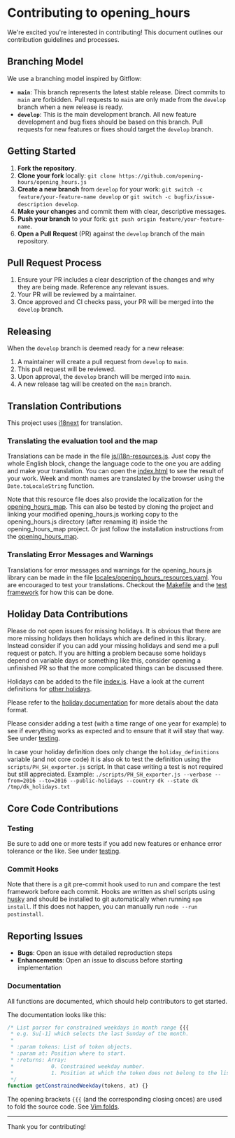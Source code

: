 # Contributing to opening_hours

We're excited you're interested in contributing! This document outlines our contribution guidelines and processes.

## Branching Model

We use a branching model inspired by Gitflow:

* **`main`**: This branch represents the latest stable release. Direct commits to `main` are forbidden. Pull requests to `main` are only made from the `develop` branch when a new release is ready.
* **`develop`**: This is the main development branch. All new feature development and bug fixes should be based on this branch. Pull requests for new features or fixes should target the `develop` branch.

## Getting Started

1.  **Fork the repository**.
2.  **Clone your fork** locally: `git clone https://github.com/opening-hours/opening_hours.js`
3.  **Create a new branch** from `develop` for your work: `git switch -c feature/your-feature-name develop` or `git switch -c bugfix/issue-description develop`.
4.  **Make your changes** and commit them with clear, descriptive messages.
5.  **Push your branch** to your fork: `git push origin feature/your-feature-name`.
6.  **Open a Pull Request** (PR) against the `develop` branch of the main repository.

## Pull Request Process

1.  Ensure your PR includes a clear description of the changes and why they are being made. Reference any relevant issues.
2.  Your PR will be reviewed by a maintainer.
3.  Once approved and CI checks pass, your PR will be merged into the `develop` branch.

## Releasing

When the `develop` branch is deemed ready for a new release:

1.  A maintainer will create a pull request from `develop` to `main`.
2.  This pull request will be reviewed.
3.  Upon approval, the `develop` branch will be merged into `main`.
4.  A new release tag will be created on the `main` branch.

## Translation Contributions

This project uses [i18next][i18next] for translation.

### Translating the evaluation tool and the map

Translations can be made in the file [js/i18n-resources.js][ohlib.js/i18n-resources.js]. Just copy the whole English block, change the language code to the one you are adding and make your translation. You can open the [index.html][site/index.html] to see the result of your work. Week and month names are translated by the browser using the `Date.toLocaleString` function.

Note that this resource file does also provide the localization for the [opening_hours_map]. This can also be tested by cloning the project and linking your modified opening_hours.js working copy to the opening_hours.js directory (after renaming it) inside the opening_hours_map project. Or just follow the installation instructions from the [opening_hours_map].

### Translating Error Messages and Warnings

Translations for error messages and warnings for the opening_hours.js library can be made in the file [locales/opening_hours_resources.yaml][ohlib.js/locales/opening_hours_resources.yaml]. You are encouraged to test your translations. Checkout the [Makefile][ohlib.makefile] and the [test framework][ohlib.test.js] for how this can be done.

## Holiday Data Contributions

Please do not open issues for missing holidays. It is obvious that there are more missing holidays then holidays which are defined in this library. Instead consider if you can add your missing holidays and send me a pull request or patch. If you are hitting a problem because some holidays depend on variable days or something like this, consider opening a unfinished PR so that the more complicated things can be discussed there.

Holidays can be added to the file [index.js][ohlib.opening_hours.js]. Have a look at the current definitions for [other holidays][ohlib.holidays].

Please refer to the [holiday documentation][ohlib.docs.holiday] for more details about the data format.

Please consider adding a test (with a time range of one year for example) to see if everything works as expected and to ensure that it will stay that way.
See under [testing][ohlib.testing].

In case your holiday definition does only change the `holiday_definitions` variable (and not core code) it is also ok to test the definition using the `scripts/PH_SH_exporter.js` script. In that case writing a test is not required but still appreciated. Example: `./scripts/PH_SH_exporter.js --verbose --from=2016 --to=2016 --public-holidays --country dk --state dk /tmp/dk_holidays.txt`

## Core Code Contributions

### Testing

Be sure to add one or more tests if you add new features or enhance error tolerance or the like.
See under [testing][ohlib.testing].

### Commit Hooks

Note that there is a git pre-commit hook used to run and compare the test framework before each commit. Hooks are written as shell scripts using [husky][husky] and should be installed to git automatically when running `npm install`. If this does not happen, you can manually run `node --run postinstall`.

## Reporting Issues

- **Bugs**: Open an issue with detailed reproduction steps
- **Enhancements**: Open an issue to discuss before starting implementation

### Documentation

All functions are documented, which should help contributors to get started.

The documentation looks like this:

```js
/* List parser for constrained weekdays in month range {{{
 * e.g. Su[-1] which selects the last Sunday of the month.
 *
 * :param tokens: List of token objects.
 * :param at: Position where to start.
 * :returns: Array:
 *            0. Constrained weekday number.
 *            1. Position at which the token does not belong to the list any more (after ']' token).
 */
function getConstrainedWeekday(tokens, at) {}
```

The opening brackets `{{{` (and the corresponding closing onces) are used to fold the source code. See [Vim folds][Vim folds].

---

Thank you for contributing!

[husky]: https://typicode.github.io/husky
[i18next]: https://www.i18next.com
[Vim folds]: https://vimhelp.org/fold.txt.html#folding

[opening_hours_map]: https://github.com/opening-hours/opening_hours_map
[ohlib.docs.holiday]: /holidays/README.md
[ohlib.holidays]: README.md#holidays
[ohlib.js/locales/opening_hours_resources.yaml]: src/locales/opening_hours_resources.yaml
[ohlib.js/i18n-resources.js]: site/js/i18n-resources.js
[ohlib.makefile]: /Makefile
[ohlib.opening_hours.js]: /index.js
[ohlib.test.js]: test/test.js
[ohlib.testing]: README.md#testing
[site/index.html]: site/index.html
